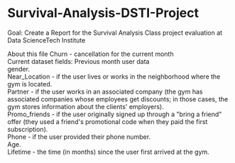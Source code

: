 # Survival-Analysis-DSTI-Project
Goal: Create a Report for the Survival Analysis Class project evaluation at Data ScienceTech Institute

About this file
Churn - cancellation for the current month  
Current dataset fields: Previous month user data  
gender.  
Near_Location - if the user lives or works in the neighborhood where the gym is located.  
Partner - if the user works in an associated company (the gym has associated companies whose employees get discounts; in those cases, the gym stores information about the clients' employers).  
Promo_friends - if the user originally signed up through a "bring a friend" offer (they used a friend's promotional code when they paid the first subscription).  
Phone - if the user provided their phone number.  
Age.  
Lifetime - the time (in months) since the user first arrived at the gym.
